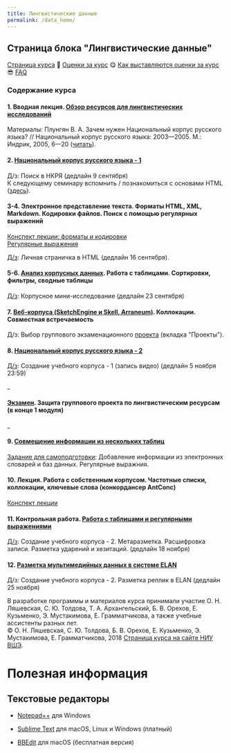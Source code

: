 ```yaml
---
title: Лингвистические данные
permalink: /data_home/
---
```



## Страница блока "Лингвистические данные"

<a href="https://pykili.github.io/data_home/">Страница курса</a> &#129303; <a href="https://docs.google.com/spreadsheets/d/1iWU1g6ITpjFMm3mgNr0qcKSUe5WgAkC19wWDpk8mxdk/edit?usp=sharing">Оценки за курс</a> &#128523; <a href="https://pykili.github.io/home/">Как выставляются оценки за курс</a> &#128526; <a href="https://github.com/olesar/hseinstruments/blob/master/Info/FAQ.md">FAQ</a>

### Содержание курса
#### 1. Вводная лекция. <a href="https://github.com/pykili/pykili.github.io/raw/master/_docs/lingdata/1_%D0%9B%D0%B5%D0%BA%D1%86%D0%B8%D1%8F_%D0%9B%D0%B8%D0%BD%D0%B3%D0%B2%D0%B8%D1%81%D1%82%D0%B8%D1%87%D0%B5%D1%81%D0%BA%D0%B8%D0%B5%20%D1%8D%D0%BB%D0%B5%D0%BA%D1%82%D1%80%D0%BE%D0%BD%D0%BD%D1%8B%D0%B5%20%D1%80%D0%B5%D1%81%D1%83%D1%80%D1%81%D1%8B.pdf">Обзор ресурсов для лингвистических исследований</a>    
Материалы: Плунгян В. А. Зачем нужен Национальный корпус русского языка? // Национальный корпус русского языка: 2003—2005. М.: Индрик, 2005, 6—20 (<a href="http://ruscorpora.ru/sbornik2005/02plu.pdf">читать</a>).  

#### 2. <a href="https://github.com/olesar/hseinstruments/blob/master/practicum-rnc-1.md">Национальный корпус русского языка - 1</a>
Д/з: Поиск в НКРЯ (дедлайн 9 сентября)  
К следующему семинару вспомнить / познакомиться с основами HTML (<a href="https://developer.mozilla.org/ru/docs/Web/Guide/HTML/Introduction">здесь</a>). 

#### 3-4. Электронное представление текста. Форматы HTML, XML, Markdown. Кодировки файлов. Поиск с помощью регулярных выражений     
<a href="https://github.com/olesar/hseinstruments/blob/master/lecture-text-formats.md">Конспект лекции: форматы и кодировки</a>   
<a href="https://github.com/olesar/hseinstruments/blob/master/practicum-regex1.md">Регулярные выражения</a>   

<a href="https://github.com/olesar/hseinstruments/blob/master/homework_html.md">Д/з</a>: Личная страничка в HTML (дедлайн 16 сентября). 

#### 5-6. <a href="https://github.com/olesar/hseinstruments/blob/master/practicum-spreadsheets-1.md">Анализ корпусных данных</a>. Работа с таблицами. Сортировки, фильтры, сводные таблицы  
[Д/з](https://github.com/pykili/pykili.github.io/blob/master/_docs/lingdata/homework-data-analysis-1.md): Корпусное мини-исследование (дедлайн 23 сентября)   

#### 7. <a href="https://github.com/pykili/pykili.github.io/blob/master/_docs/lingdata/practicum-web-corpora.md">Веб-корпуса (SketchEngine и Skell, Arraneum)</a>. Коллокации. Совместная встречаемость  
Д/з: Выбор группового экзаменационного <a href="https://github.com/pykili/pykili.github.io/blob/master/_docs/lingdata/exam_projects.md">проекта</a> (вкладка "Проекты").

#### 8. <a href="/https://github.com/olesar/hseinstruments/blob/master/Day08-RNC-2.md">Национальный корпус русского языка - 2</a>
[Д/з](https://github.com/pykili/pykili.github.io/blob/master/_docs/lingdata/homework_record.md): Создание учебного корпуса - 1 (запись видео) (дедлайн 5 ноября 23:59)  

\_ 

#### <a href="https://github.com/pykili/pykili.github.io/blob/master/_docs/lingdata/exam_projects.md">Экзамен</a>. Защита группового проекта по лингвистическим ресурсам (в конце 1 модуля)

\_

#### 9. <a href="https://github.com/pykili/pykili.github.io/blob/master/_docs/lingdata/practicum_spreadsheets-2.md">Совмещение информации из нескольких таблиц</a>
[Задание для самоподготовки](https://github.com/pykili/pykili.github.io/blob/master/_docs/lingdata/homework-data-analysis-2.md): Добавление информации из электронных словарей и баз данных. Регулярные выражния.

#### 10. Лекция. Работа с собственным корпусом. Частотные списки, коллокации, ключевые слова (конкордансер AntConc)  
<a href="https://github.com/pykili/pykili.github.io/raw/master/_docs/lingdata/lecture-antconc.pdf">Конспект лекции</a>

#### 11. Контрольная работа. <a href="https://github.com/olesar/hseinstruments/blob/master/Day10_RegExp.md">Работа с таблицами и регулярными выражениями</a>  

[Д/з](https://github.com/pykili/pykili.github.io/blob/master/_docs/lingdata/homework_transcript.md): Создание учебного корпуса - 2. Метаразметка. Расшифровка записи. Разметка ударений и хезитаций. (дедлайн 18 ноября)

#### 12. <a href="https://github.com/olesar/hseinstruments/blob/master/practicum_elan.md">Разметка мультимедийных данных в системе ELAN</a>  
Д/з: Создание учебного корпуса - 2. Разметка реплик в ELAN (дедлайн 25 ноября)

<!-- Д/з: <a href="https://github.com/olesar/hseinstruments/blob/master/Day10-Spreadsheets-3.md">Корпусное мини-исследование - 2</a>.

#### 11. <a href="/https://github.com/olesar/hseinstruments/blob/master/Day07-AntConc.md">Анализ пользовательских корпусов в AntConc. Форматы представления корпусной разметки. Валидация XML</a>  
Д/з: [Расшифровка видео](https://github.com/olesar/hseinstruments/blob/master/Day03-hw-Transcript.md) (полная).  <a href="https://github.com/olesar/hseinstruments/blob/master/Day07-AntConc-hw.md">Частотный словарь</a> (файлы LiveCorpus и др.).

#### 12. <a href="/https://github.com/olesar/hseinstruments/blob/master/Day08-Disambiguation.md">Морфологическая разметка и дизамбигуация</a>  
Д/з: Практикум по снятию омонимии.

#### 14. Контрольная работа. <a href="/https://github.com/olesar/hseinstruments/blob/master/Day12-LiveCorpus-data.md">Итоговая сдача материалов LiveCorpus. Оценка качества разметки корпуса</a>  
-->


В разработке программы и материалов курса принимали участие О. Н. Ляшевская, С. Ю. Толдова, Т. А. Архангельский, Б. В. Орехов, Е. Кузьменко, Э. Мустакимова, Е. Грамматчикова, а также учебные ассистенты разных лет.  
© О. Н. Ляшевская, С. Ю. Толдова, Б. В. Орехов, Е. Кузьменко, Э. Мустакимова, Е. Грамматчикова, 2018 
<a href="https://www.hse.ru/edu/courses/224788525">Страница курса на сайте НИУ ВШЭ</a>. 


# Полезная информация

## Текстовые редакторы

- [Notepad++](https://notepad-plus-plus.org/download/v7.5.8.html) для Windows

- [Sublime Text](https://www.sublimetext.com/3) для macOS, Linux и Windows (платный)

- [BBEdit](https://www.barebones.com/products/bbedit/download.html) для macOS (бесплатная версия)

